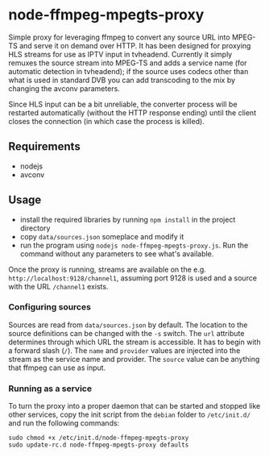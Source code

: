 node-ffmpeg-mpegts-proxy
========================

Simple proxy for leveraging ffmpeg to convert any source URL into MPEG-TS and serve it on demand over HTTP. It has been designed for proxying HLS streams for use as IPTV input in tvheadend. Currently it simply remuxes the source stream into MPEG-TS and adds a service name (for automatic detection in tvheadend); if the source uses codecs other than what is used in standard DVB you can add transcoding to the mix by changing the avconv parameters.

Since HLS input can be a bit unreliable, the converter process will be restarted automatically (without the HTTP response ending) until the client closes the connection (in which case the process is killed).

## Requirements

* nodejs
* avconv

## Usage

* install the required libraries by running `npm install` in the project directory
* copy `data/sources.json` someplace and modify it
* run the program using `nodejs node-ffmpeg-mpegts-proxy.js`. Run the command without any parameters to see what's available.

Once the proxy is running, streams are available on the e.g. `http://localhost:9128/channel1`, assuming port 9128 is used and a source with the URL `/channel1` exists.

### Configuring sources

Sources are read from `data/sources.json` by default. The location to the source definitions can be changed with the `-s` switch. The `url` attribute determines through which URL the stream is accessible. It has to begin with a forward slash (`/`). The `name` and `provider` values are injected into the stream as the service name and provider. The `source` value can be anything that ffmpeg can use as input.

### Running as a service

To turn the proxy into a proper daemon that can be started and stopped like other services, copy the init script from the `debian` folder to `/etc/init.d/` and run the following commands:

```
sudo chmod +x /etc/init.d/node-ffmpeg-mpegts-proxy
sudo update-rc.d node-ffmpeg-mpegts-proxy defaults
```
